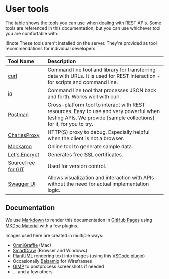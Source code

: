 # User tools

The table shows the tools you can use when dealing with REST APIs. Some tools are referenced in this documentation, but you can use whichever tool you are comfortable with.

!!!note
    These tools aren't installed on the server. They're provided as tool recommendations for individual developers.

| Tool Name                                            | Description                                                                                                                                                   |
| :--------------------------------------------------- | :------------------------------------------------------------------------------------------------------------------------------------------------------------ |
| [curl](https://curl.haxx.se/)                        | Command line tool and library for transferring data with URLs. It is used for REST interaction - for scripts and command line.                                |
| [jq](https://stedolan.github.io/jq/)                 | Command line tool that processes JSON back and forth. Works well with curl.                                                                                   |
| [Postman](https://www.postman.com/)                  | Cross-platform tool to interact with REST resources. Easy to use and very powerful when testing APIs. We provide [sample collections] for it, for you to try. |
| [CharlesProxy](https://www.charlesproxy.com/)        | HTTP(S) proxy to debug. Especially helpful when the client is not a browser.                                                                                  |
| [Mockaroo](https://www.mockaroo.com/)                | Online tool to generate sample data.                                                                                                                          |
| [Let's Encrypt](https://letsencrypt.org/)            | Generates free SSL certificates.                                                                                                                              |
| [SourceTree for GIT](https://www.sourcetreeapp.com/) | Used for version control.                                                                                                                                     |
| [Swagger UI](https://swagger.io/tools/swagger-ui/)   | Allows visualization and interaction with APIs without the need for actual implementation logic.                                                              |

## Documentation

We use [Markdown](https://en.wikipedia.org/wiki/Markdown) to render this documentation in [GitHub Pages](https://pages.github.com/) using [MKDoc Material](https://squidfunk.github.io/mkdocs-material/) with a few plugins.

Images used here are created in multiple ways:

- [OmniGraffle](https://www.omnigroup.com/omnigraffle/) (Mac)
- [SmartDraw](https://www.smartdraw.com/) (Browser and Windows)
- [PlantUML](https://plantuml.com/) rendering text into images (using this [VSCode plugin](https://marketplace.visualstudio.com/items?itemName=jebbs.plantuml))
- Occasionally [Balsamiq](https://balsamiq.com/) for Wireframes
- [GIMP](https://www.gimp.org/) to postprocess screenshots if needed
- ... and a few others
